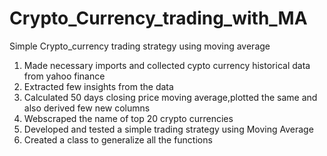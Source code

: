 # Crypto_Currency_trading_with_MA
Simple Crypto_currency trading strategy using moving average
1. Made necessary imports and collected cypto currency historical data from yahoo finance 
2. Extracted few insights from the data 
3. Calculated 50 days closing price moving average,plotted the same and also derived few new columns 
4. Webscraped the name of top 20 crypto currencies
5. Developed and tested a simple trading strategy using Moving Average
6. Created a class to generalize all the functions 
